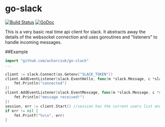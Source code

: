 go-slack
========

[![Build Status](https://travis-ci.org/wcharczuk/go-slack.svg?branch=master)](https://travis-ci.org/wcharczuk/go-slack) [![GoDoc](https://godoc.org/github.com/wcharczuk/go-slack?status.svg)](http://godoc.org/github.com/wcharczuk/go-slack)

This is a very basic real time api client for slack. It abstracts away the details of the websocket connection and uses goroutines and "listeners" to handle incoming messages. 

##Example

```go
import "github.com/wcharczuk/go-slack"
...

client := slack.Connect(os.Getenv("SLACK_TOKEN"))
client.AddEventListener(slack.EventHello, func(m *slack.Message, c *slack.Client) {
	fmt.Println("connected")
})
client.AddEventListener(slack.EventMessage, func(m *slack.Message, c *slack.Client) {
	fmt.Println("message received!")
})
session, err := client.Start() //session has the current users list and channel list
if err != nil {
	fmt.Printf("%v\n", err)
}
```
